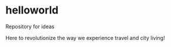 # helloworld
Repository for ideas

Here to revolutionize the way we experience travel and city living!
